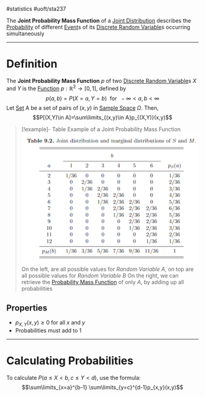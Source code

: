 #statistics #uoft/sta237 

The **Joint Probability Mass Function** of a [Joint Distribution](Joint%20Distribution.md) describes the [Probability](Probability.md) of different [Event](Event.md)s of its [Discrete Random Variable](Discrete%20Random%20Variable.md)s occurring simultaneously 

---
# Definition
The **Joint Probability Mass Function** $p$ of two [Discrete Random Variable](Discrete%20Random%20Variable.md)s $X$ and $Y$ is the  [Function](../../MAT235/Notes/Function.md) $p:\mathbb{R}^{2}\rightarrow [0,1]$, defined by  $$p(a,b) = P(X=a, Y=b) \ \text{ for } \ -\infty<a,b <\infty$$
Let [Set](../../MAT223/Set.md) A be a set of pairs of $(x,y)$ in [Sample Space](Sample%20Space.md) $\Omega$. Then, $$P[(X,Y)\in A]=\sum\limits_{(x,y)\in A}p_{(X,Y)}(x,y)$$
> [!example]- Table Example of a Joint Probability Mass Function
> ![Pasted image 20231123121107](Attachments/Pasted%20image%2020231123121107.png)
> On the left, are all possible values for *Random Variable $A$*, on top are all possible values for *Random Variable $B$*
> On the right, we can retrieve the [Probability Mass Function](Probability%20Mass%20Function.md) of only $A$, by adding up all probabilities

## Properties
- $p_{X,Y}(x,y) \geq 0$ for all $x$ and $y$
- Probabilities must add to 1

---
# Calculating Probabilities
To calculate $P(a\leq X < b, c \leq Y < d)$, use the formula: $$\sum\limits_{x=a}^{b-1} \sum\limits_{y=c}^{d-1}p_{x,y}(x,y)$$
